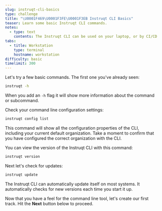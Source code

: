 ```yaml
---
slug: instruqt-cli-basics
type: challenge
title: "\U0001F469\U0001F3FE‍\U0001F3EB Instruqt CLI Basics"
teaser: Learn some basic Instruqt CLI commands.
notes:
  - type: text
    contents: The Instruqt CLI can be used on your laptop, or by CI/CD tools for automated builds and testing.
tabs:
  - title: Workstation
    type: terminal
    hostname: workstation
difficulty: basic
timelimit: 300
---
```

<style type="text/css" rel="stylesheet">
hr.cyan { background-color: cyan; color: cyan; height: 2px; margin-bottom: -10px; }
h2.cyan { color: cyan; }
</style>Let's try a few basic commands. The first one you've already seen:

```bash
instruqt -h
```

When you add an `-h` flag it will show more information about the command or subcommand.

Check your command line configuration settings:

```bash
instruqt config list
```

This command will show all the configuration properties of the CLI, including your current default organization. Take a moment to confirm that you have configured the correct organization with the CLI.

You can view the version of the Instruqt CLI with this command:

```bash
instruqt version
```

Next let's check for updates:

```bash
instruqt update
```

The Instruqt CLI can automatically update itself on most systems. It automatically checks for new versions each time you start it up.

Now that you have a feel for the command line tool, let's create our first track. Hit the **Next** button below to proceed.
